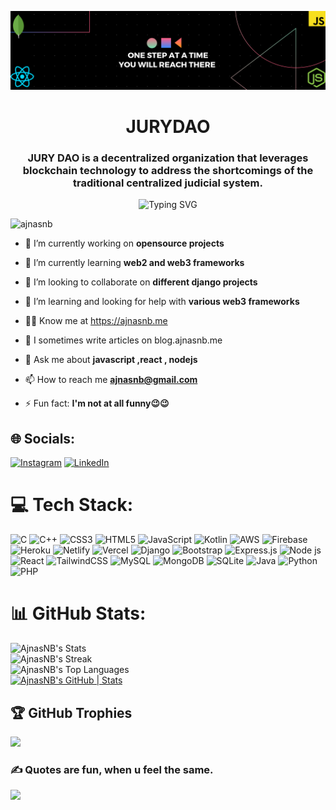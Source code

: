 ![  ](https://github.com/AjnasNB/AjnasNB/blob/main/banner.png)
<h1 align="center">JURYDAO</h1>
<h3 align="center">JURY DAO is a decentralized organization that leverages blockchain technology to address the shortcomings of the traditional centralized judicial system.</h3>
<div align="center"><img src="https://readme-typing-svg.herokuapp.com?font=Fira+Code&weight=100&size=19&pause=1000&color=47F729&width=435&lines=Web+developer++Enterpreneur+and+Freelancer" alt="Typing SVG" /></div>

<p align="left"> <img src="https://komarev.com/ghpvc/?username=ajnasnb&label=Profile%20views&color=0e75b6&style=flat" alt="ajnasnb" /> </p>


- 🔭 I’m currently working on **opensource projects**

- 🌱 I’m currently learning **web2 and web3 frameworks**

- 👯 I’m looking to collaborate on **different django projects**

- 🤝 I’m learning and looking for help with **various web3 frameworks**

- 👨‍💻 Know me at https://ajnasnb.me

- 📝 I sometimes write articles on blog.ajnasnb.me

- 💬 Ask me about **javascript ,react , nodejs**

- 📫 How to reach me **ajnasnb@gmail.com**

- ⚡ Fun fact: **I'm not at all funny😉😉**


## 🌐 Socials:
[![Instagram](https://img.shields.io/badge/Instagram-%23E4405F.svg?logo=Instagram&logoColor=white)](https://instagram.com/_a.jnas) [![LinkedIn](https://img.shields.io/badge/LinkedIn-%230077B5.svg?logo=linkedin&logoColor=white)](https://linkedin.com/in/ajnasnb) 

# 💻 Tech Stack:
![C](https://img.shields.io/badge/c-%2300599C.svg?style=for-the-badge&logo=c&logoColor=white) ![C++](https://img.shields.io/badge/c++-%2300599C.svg?style=for-the-badge&logo=c%2B%2B&logoColor=white) ![CSS3](https://img.shields.io/badge/css3-%231572B6.svg?style=for-the-badge&logo=css3&logoColor=white) ![HTML5](https://img.shields.io/badge/html5-%23E34F26.svg?style=for-the-badge&logo=html5&logoColor=white) ![JavaScript](https://img.shields.io/badge/javascript-%23323330.svg?style=for-the-badge&logo=javascript&logoColor=%23F7DF1E) ![Kotlin](https://img.shields.io/badge/kotlin-%230095D5.svg?style=for-the-badge&logo=kotlin&logoColor=white) ![AWS](https://img.shields.io/badge/AWS-%23FF9900.svg?style=for-the-badge&logo=amazon-aws&logoColor=white) ![Firebase](https://img.shields.io/badge/firebase-%23039BE5.svg?style=for-the-badge&logo=firebase) ![Heroku](https://img.shields.io/badge/heroku-%23430098.svg?style=for-the-badge&logo=heroku&logoColor=white) ![Netlify](https://img.shields.io/badge/netlify-%23000000.svg?style=for-the-badge&logo=netlify&logoColor=#00C7B7) ![Vercel](https://img.shields.io/badge/vercel-%23000000.svg?style=for-the-badge&logo=vercel&logoColor=white) ![Django](https://img.shields.io/badge/django-%23092E20.svg?style=for-the-badge&logo=django&logoColor=white) ![Bootstrap](https://img.shields.io/badge/bootstrap-%23563D7C.svg?style=for-the-badge&logo=bootstrap&logoColor=white) ![Express.js](https://img.shields.io/badge/express.js-%23404d59.svg?style=for-the-badge&logo=express&logoColor=%2361DAFB) ![Node js](https://img.shields.io/badge/nodejs%20-brightgreen.svg?style=for-the-badge&amp;logo=node.js&amp;logoColor=white)
![React](https://img.shields.io/badge/react-%2320232a.svg?style=for-the-badge&logo=react&logoColor=%2361DAFB) ![TailwindCSS](https://img.shields.io/badge/tailwindcss-%2338B2AC.svg?style=for-the-badge&logo=tailwind-css&logoColor=white) ![MySQL](https://img.shields.io/badge/mysql-%2300f.svg?style=for-the-badge&logo=mysql&logoColor=white) ![MongoDB](https://img.shields.io/badge/MongoDB-%234ea94b.svg?style=for-the-badge&logo=mongodb&logoColor=white) ![SQLite](https://img.shields.io/badge/sqlite-%2307405e.svg?style=for-the-badge&logo=sqlite&logoColor=white) ![Java](https://img.shields.io/badge/java-%23ED8B00.svg?style=for-the-badge&logo=java&logoColor=white) ![Python](https://img.shields.io/badge/python-3670A0?style=for-the-badge&logo=python&logoColor=ffdd54) ![PHP](https://img.shields.io/badge/php-%23777BB4.svg?style=for-the-badge&logo=php&logoColor=white)

# 📊 GitHub Stats:

![AjnasNB's Stats](https://github-readme-stats.vercel.app/api?username=AjnasNB&theme=highcontrast&show_icons=true&hide_border=true&count_private=true)<br/>
![AjnasNB's Streak](https://github-readme-streak-stats.herokuapp.com/?user=AjnasNB&theme=highcontrast&hide_border=true)<br/>
![AjnasNB's Top Languages](https://github-readme-stats.vercel.app/api/top-langs/?username=AjnasNB&theme=highcontrast&show_icons=true&hide_border=true&layout=compact)<br/>
[![AjnasNB's GitHub | Stats](https://stats.quine.sh/AjnasNB/github?theme=dark)](https://quine.sh?utm_source=widgets&utm_campaign=AjnasNB)

## 🏆 GitHub Trophies

<img src="https://github-profile-trophy.vercel.app/?username=AjnasNB&theme=dracula&no-frame=false&no-bg=true&margin-w=4"><br/>
### ✍️ Quotes are fun, when u feel the same.
<img src="https://quotes-github-readme.vercel.app/api?type=horizontal&theme=radical">
